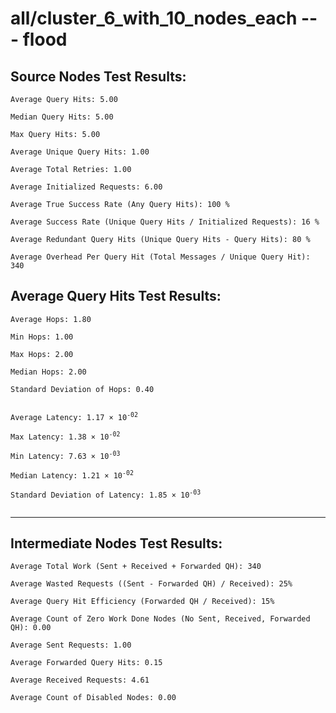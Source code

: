 # all/cluster_6_with_10_nodes_each --- flood
## Source Nodes Test Results:
	Average Query Hits: 5.00

	Median Query Hits: 5.00

	Max Query Hits: 5.00

	Average Unique Query Hits: 1.00

	Average Total Retries: 1.00

	Average Initialized Requests: 6.00

	Average True Success Rate (Any Query Hits): 100 %

	Average Success Rate (Unique Query Hits / Initialized Requests): 16 %

	Average Redundant Query Hits (Unique Query Hits - Query Hits): 80 %

	Average Overhead Per Query Hit (Total Messages / Unique Query Hit): 340



## Average Query Hits Test Results:
<pre><code>Average Hops: 1.80

Min Hops: 1.00

Max Hops: 2.00

Median Hops: 2.00

Standard Deviation of Hops: 0.40


Average Latency: 1.17 × 10<sup>-02</sup>

Max Latency: 1.38 × 10<sup>-02</sup>

Min Latency: 7.63 × 10<sup>-03</sup>

Median Latency: 1.21 × 10<sup>-02</sup>

Standard Deviation of Latency: 1.85 × 10<sup>-03</sup>

</code></pre>

---------------------------------------------
## Intermediate Nodes Test Results:

	Average Total Work (Sent + Received + Forwarded QH): 340

	Average Wasted Requests ((Sent - Forwarded QH) / Received): 25%

	Average Query Hit Efficiency (Forwarded QH / Received): 15%

	Average Count of Zero Work Done Nodes (No Sent, Received, Forwarded QH): 0.00

	Average Sent Requests: 1.00

	Average Forwarded Query Hits: 0.15

	Average Received Requests: 4.61

	Average Count of Disabled Nodes: 0.00

